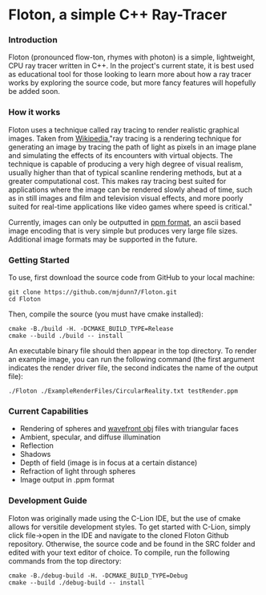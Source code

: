 # Floton, a simple C++ Ray-Tracer

### Introduction

Floton (pronounced flow-ton, rhymes with photon) is a simple, lightweight, CPU ray tracer written in C++. In the project's current state, it is best used as educational tool for those looking to learn more about how a ray tracer works by exploring the source code, but more fancy features will hopefully be added soon.

### How it works
Floton uses a technique called ray tracing to render realistic graphical images. Taken from [Wikipedia](https://en.wikipedia.org/wiki/Ray_tracing_(graphics)),"ray tracing is a rendering technique for generating an image by tracing the path of light as pixels in an image plane and simulating the effects of its encounters with virtual objects. The technique is capable of producing a very high degree of visual realism, usually higher than that of typical scanline rendering methods, but at a greater computational cost. This makes ray tracing best suited for applications where the image can be rendered slowly ahead of time, such as in still images and film and television visual effects, and more poorly suited for real-time applications like video games where speed is critical."

Currently, images can only be outputted in [ppm format](https://en.wikipedia.org/wiki/Netpbm_format), an ascii based image encoding that is very simple but produces very large file sizes. Additional image formats may be supported in the future.

### Getting Started
To use, first download the source code from GitHub to your local machine:
```
git clone https://github.com/mjdunn7/Floton.git
cd Floton
```
  
Then, compile the source (you must have cmake installed):
```
cmake -B./build -H. -DCMAKE_BUILD_TYPE=Release
cmake --build ./build -- install
```
  
An executable binary file should then appear in the top directory. To render an example image, you can run the following command (the first argument indicates the render driver file, the second indicates the name of the output file):
```
./Floton ./ExampleRenderFiles/CircularReality.txt testRender.ppm
```

### Current Capabilities
  * Rendering of spheres and [wavefront obj](https://en.wikipedia.org/wiki/Wavefront_.obj_file) files with triangular faces 
  * Ambient, specular, and diffuse illumination
  * Reflection
  * Shadows
  * Depth of field (image is in focus at a certain distance)
  * Refraction of light through spheres
  * Image output in .ppm format
  
### Development Guide
Floton was originally made using the C-Lion IDE, but the use of cmake allows for versitile development styles. To get started with C-Lion, simply click file->open in the IDE and navigate to the cloned Floton Github repository. Otherwise, the source code and be found in the SRC folder and edited with your text editor of choice. To compile, run the following commands from the top directory:
```
cmake -B./debug-build -H. -DCMAKE_BUILD_TYPE=Debug
cmake --build ./debug-build -- install
```


  


